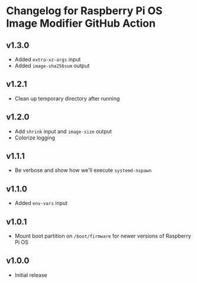 # Changelog for Raspberry Pi OS Image Modifier GitHub Action

## v1.3.0

* Added `extra-xz-args` input
* Added `image-sha256sum` output

## v1.2.1

* Clean up temporary directory after running

## v1.2.0

* Add `shrink` input and `image-size` output
* Colorize logging

## v1.1.1

* Be verbose and show how we'll execute `systemd-nspawn`

## v1.1.0

* Added `env-vars` input

## v1.0.1

* Mount boot partition on `/boot/firmware` for newer versions of Raspberry Pi OS

## v1.0.0

* Initial release
